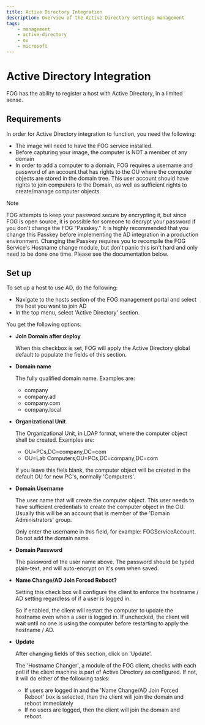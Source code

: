 ```yaml
---
title: Active Directory Integration
description: Overview of the Active Directory settings management
tags:
    - management
    - active-directory
    - ou
    - microsoft
---
```

# Active Directory Integration

FOG has the ability to register a host with Active Directory, in a
limited sense.

## Requirements

In order for Active Directory integration to function, you need the
following:

-   The image will need to have the FOG service installed.
-   Before capturing your image, the computer is NOT a member of any
    domain
-   In order to add a computer to a domain, FOG requires a username and
    password of an account that has rights to the OU where the computer
    objects are stored in the domain tree. This user account should have
    rights to join computers to the Domain, as well as sufficient rights
    to create/manage computer objects.

>[!note]
>FOG attempts to keep your password secure by encrypting it, but since
>FOG is open source, it is possible for someone to decrypt your password
>if you don't change the FOG "Passkey." It is highly recommended that
>you change this Passkey before implementing the AD integration in a
>production environment. Changing the Passkey requires you to recompile
>the FOG Service's Hostname change module, but don't panic this isn't
>hard and only need to be done one time. Please see the documentation below.
   

## Set up

To set up a host to use AD, do the following:

-   Navigate to the hosts section of the FOG management portal and
    select the host you want to join AD
-   In the top menu, select 'Active Directory' section.

You get the following options:

-   **Join Domain after deploy**

    When this checkbox is set, FOG will apply the Active Directory
    global default to populate the fields of this section.

-   **Domain name**

    The fully qualified domain name. Examples are:

    -   company
    -   company.ad
    -   company.com
    -   company.local

-   **Organizational Unit**

    The Organizational Unit, in LDAP format, where the computer object
    shall be created. Examples are:

    -   OU=PCs,DC=company,DC=com
    -   OU=Lab Computers,OU=PCs,DC=company,DC=com

    If you leave this fiels blank, the computer object will be created
    in the default OU for new PC's, normally 'Computers'.

-   **Domain Username**

    The user name that will create the computer object. This user needs
    to have sufficient credentials to create the computer object in the
    OU. Usually this will be an account that is member of the 'Domain
    Administrators' group.

    Only enter the username in this field, for example:
    FOGServiceAccount. Do not add the domain name.

-   **Domain Password**

    The password of the user name above. The password should be typed
    plain-text, and will auto-encrypt on it's own when saved.

-   **Name Change/AD Join Forced Reboot?**

    Setting this check box will configure the client to enforce the
    hostname / AD setting regardless of if a user is logged in.

    So if enabled, the client will restart the computer to update the
    hostname even when a user is logged in. If unchecked, the client
    will wait until no one is using the computer before restarting to
    apply the hostname / AD.

-   **Update**

    After changing fields of this section, click on 'Update'.

    The 'Hostname Changer', a module of the FOG client, checks with
    each poll if the client machine is part of Active Directory as
    configured. If not, it will do either of the following tasks:

    -   If users are logged in and the 'Name Change/AD Join Forced
        Reboot' box is selected, then the client will join the domain
        and reboot immediately
    -   If no users are logged, then the client will join the domain and
        reboot.
